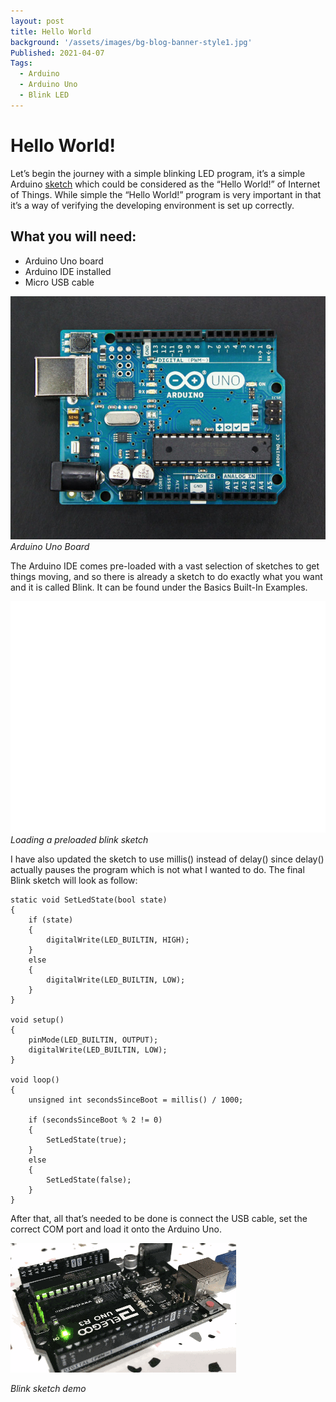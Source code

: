 ```yaml
---
layout: post
title: Hello World
background: '/assets/images/bg-blog-banner-style1.jpg'
Published: 2021-04-07
Tags:
  - Arduino
  - Arduino Uno
  - Blink LED
---
```


# Hello World!

Let’s begin the journey with a simple blinking LED program, it’s a simple Arduino [sketch](https://www.arduino.cc/en/pmwiki.php?n=Tutorial/Sketch) which could be considered as the “Hello World!” of Internet of Things. While simple the “Hello World!” program is very important in that it’s a way of verifying the developing environment is set up correctly.

## What you will need:

* Arduino Uno board
* Arduino IDE installed
* Micro USB cable

![Arduino Uno Board](/assets/posts/2021-04-07-hello-world/arduino-uno-board.jpg)
_Arduino Uno Board_

The Arduino IDE comes pre-loaded with a vast selection of sketches to get things moving, and so there is already a sketch to do exactly what you want and it is called Blink. It can be found under the Basics Built-In Examples.

![Loading prloaded sketch](/assets/posts/2021-04-07-hello-world/using-pre-loaded-sketch-demo.gif)
_Loading a preloaded blink sketch_

I have also updated the sketch to use millis() instead of delay() since delay() actually pauses the program which is not what I wanted to do. The final Blink sketch will look as follow:

```
static void SetLedState(bool state)
{
    if (state)
    {
        digitalWrite(LED_BUILTIN, HIGH);
    }
    else
    {
        digitalWrite(LED_BUILTIN, LOW);
    }
}
 
void setup()
{
    pinMode(LED_BUILTIN, OUTPUT);
    digitalWrite(LED_BUILTIN, LOW);
}
 
void loop()
{
    unsigned int secondsSinceBoot = millis() / 1000;
    
    if (secondsSinceBoot % 2 != 0)
    {
        SetLedState(true);
    }
    else
    {
        SetLedState(false);
    }
}
```

After that, all that’s needed to be done is connect the USB cable, set the correct COM port and load it onto the Arduino Uno.

![Blink sketch demo](/assets/posts/2021-04-07-hello-world/built-in-led-actual-demo.gif)

_Blink sketch demo_
